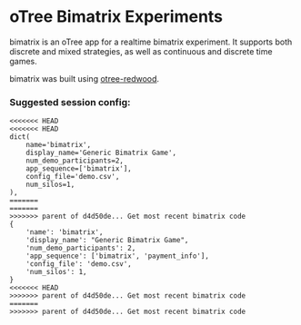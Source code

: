# oTree Bimatrix Experiments

bimatrix is an oTree app for a realtime bimatrix experiment. It supports both discrete and mixed strategies, as well as continuous and discrete time games.

bimatrix was built using [otree-redwood](https://github.com/Leeps-Lab/otree-redwood).

### Suggested session config:

```
<<<<<<< HEAD
<<<<<<< HEAD
dict(
    name='bimatrix',
    display_name='Generic Bimatrix Game',
    num_demo_participants=2,
    app_sequence=['bimatrix'],
    config_file='demo.csv',
    num_silos=1,
),
=======
=======
>>>>>>> parent of d4d50de... Get most recent bimatrix code
{
    'name': 'bimatrix',
    'display_name': "Generic Bimatrix Game",
    'num_demo_participants': 2,
    'app_sequence': ['bimatrix', 'payment_info'],
    'config_file': 'demo.csv',
    'num_silos': 1,
}
<<<<<<< HEAD
>>>>>>> parent of d4d50de... Get most recent bimatrix code
=======
>>>>>>> parent of d4d50de... Get most recent bimatrix code
```
